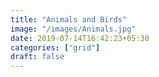 ```yaml
---
title: "Animals and Birds"
image: "/images/Animals.jpg"
date: 2019-07-14T16:42:23+05:30
categories: ["grid"]
draft: false
---
```


